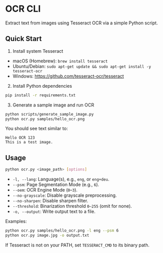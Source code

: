 # OCR CLI

Extract text from images using Tesseract OCR via a simple Python script.

## Quick Start

1) Install system Tesseract

- macOS (Homebrew): `brew install tesseract`
- Ubuntu/Debian: `sudo apt-get update && sudo apt-get install -y tesseract-ocr`
- Windows: https://github.com/tesseract-ocr/tesseract

2) Install Python dependencies

```bash
pip install -r requirements.txt
```

3) Generate a sample image and run OCR

```bash
python scripts/generate_sample_image.py
python ocr.py samples/hello_ocr.png
```

You should see text similar to:

```
Hello OCR 123
This is a test image.
```

## Usage

```bash
python ocr.py <image_path> [options]
```

- `-l, --lang`: Language(s), e.g., `eng`, or `eng+deu`.
- `--psm`: Page Segmentation Mode (e.g., `6`).
- `--oem`: OCR Engine Mode (`0`–`3`).
- `--no-grayscale`: Disable grayscale preprocessing.
- `--no-sharpen`: Disable sharpen filter.
- `--threshold`: Binarization threshold `0–255` (omit for none).
- `-o, --output`: Write output text to a file.

Examples:

```bash
python ocr.py samples/hello_ocr.png -l eng --psm 6
python ocr.py image.jpg -o output.txt
```

If Tesseract is not on your PATH, set `TESSERACT_CMD` to its binary path.

